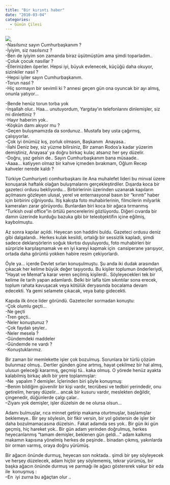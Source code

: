 ```yaml
---
title: "Bir kırıntı haber"
date: "2010-03-04"
categories: 
  - Günün Çilesi
---
```


![](/uploads/image/mercedes.jpg),  
\-Nasılsınız sayın Cumhurbaşkanım ?  
\-İyiyim, siz nasılsınız ?  
\-Ben de iyiyim son zamanda biraz üşütmüştüm ama şimdi toparladım..  
\-Çoluk çocuk nasıllar ?  
\-Ellerinizden öperler. Hepsi iyi, büyuk evlenecek, küçüğü daha okuyor, sizinkiler nasıl ?  
\-Hepsi iyiler sayın Cumhurbaşkanım.  
\-Torun nasıl ?  
\-Hiç sormayın bir sevimli ki ? annesi geçen gün ona oyuncak bir ayı almış, onunla yatıyor...

\-Bende henüz torun torba yok  
\-İnşallah olur.. Haa… unutuyordum, Yargıtay’ın telefonlarını dinlemişler, siz mi dinlettiniz ?  
\-Hayır haberim yok..  
\-Köşkün damı akıyor mu ?  
\-Geçen buluşmamızda da sordunuz.. Mustafa bey usta çağırmış, çalışıyorlar.  
\-Çok iyi önümüz kış, zorluk olmasın, Başkanım  Anayasa..  
\-İlahi Deniz bey, siz yüzme bilirsiniz, Bir zaman Rodos’a kadar yüzerim demiştiniz, Anayasa’ ya doğru birkaç kulaç atsanız her şey düzelir.  
\-Doğru, yaz gelsin de.. Sayın Cumhurbaşkanım bana müsaade..  
\-Aaaa… katiyyen olmaz bir kahve içmeden bırakmam, Oğlum Recep kahveler nerede kaldı ?

Türkiye Cumhuriyeti comhurbaşkanı ile Ana muhalefet lideri bu minval üzere konuşarak haftalık olağan buluşmalarını gerçekleştirdiler. Dışarda koca bir gazeteci ordusu bekliyordu… Birbirlerinin üzerinden uzanarak kapıların açılmasını gözleyen ulusal, yerel ve enternasyonal basın bir “kırıntı” haber için birbirini çiğniyordu. İtiş kakışta foto muhabirlerinin, filmcilerin milyarlık kameraları zarar görüyordu. Bunlardan biri koca bir ağaca tırmanmış “Turkish oval office”in örtülü pencerelerini gözlüyordu. Diğeri cıvarda bir damın üzerinde kurduğu bazuka gibi bir teleobjektifin içine eğilmiş, kaybolmuştu.

Az sonra kapılar açıldı. Heyecan son haddini buldu. Gazeteci ordusu deniz gibi dalgalandı.. Herkes kulak kesildi, ortalığı bir sessizlik kapladı, şimdi sadece deklanşörlerin soğuk tıkırtısı duyuluyordu, foto muhabirleri bir sürprizle karşılaşmamak ve en iyi kareyi kapmak için  cansiperane yarışıyor, ortada daha görüntü yokken habire resim çekiyorlardı.

Öyle ya… içerde Devlet sırları konuşulmuştu. Şu anda iki dudak arasından çıkacak her kelime büyük değer taşıyordu. Bu kişiler toplumun önderleriydi, “Hayat ve Memat”a karar veren seçilmiş kişilerdi.. Söyleyecekleri tek bir kelime ile tarih yapan adamlardı. Belki bir lafla tüm sıkıntılar sona erecek, toplum rahata kavuşacak veya kötülük deryasında bocalama devam edecekti. Ya gemi selamete çıkacak, veya batıp gidecekti.

Kapıda ilk önce lider göründü. Gazeteciler sormadan konuştu:  
\-Çok olumlu geçti...  
\-Ne geçti  
\-Tren geçti..  
\-Neler konuştunuz ?  
\-Çok faydalı şeyler..  
\-Neler mesela ?  
\-Gündemdeki maddeler  
\-Gündemde ne vardı ?  
\-Konuştuklarımız.

Bir zaman bir memlekette işler çok bozulmuş. Sorunlara bir türlü çözüm bulunmaz olmuş.. Dertler günden güne artmış, hayat çekilmez bir hal almış, ulusun geleceği kararmış, geçmişi tü.. kaka olmuş. O yörede henüz ayakta kalabilmiş birkaç akıllı bir yere toplanmışlar:  
–Ne  yapalım ? demişler. İçlerinden biri şöyle konuşmuş:  
–Benim bildiğim güvenilir bir kişi vardır, tecrübesi ve tedbiri yerindedir, onu getirelim, herşey düzelir… ancak bir kusuru vardır, meslekten değildir, çingenedir, düğünlerde çalgı çalar..  
–Ziyanı yok demişler, işler düzelsin de ne olursa olsun…

Adamı bulmuşlar, rıca minnet getirip makama oturtmuşlar, başlamışlar beklemeye.. Bir şey söylesin, bir fikir versin, bir yol göstersin de işler bir daha bozulmamacasına düzelsin.. Fakat adamda ses yok.. Bir gün iki gün geçmiş, hiç hareket yok.. Bir gün adam yerinden doğrulmuş, herkes heyecanlanmış “tamam demişler, beklenen gün geldi…” adam kalkmış makamın kapısına yönelmiş herkes de peşinde.. binadan çıkmış, yakınlarda bir orman varmış, oraya doğru yürümüş.

Bir ağacın önünde durmuş, heyecan son noktada.. şimdi bir şey söyleyecek ve herşey düzelecek, adam hiçbir şey söylememiş, tekrar yürümüş, bir başka ağacın önünde durmuş ve parmağı ile ağacı göstererek vakur bir eda ile  konuşmuş :  
–En  iyi zurna bu ağaçtan olur ..
